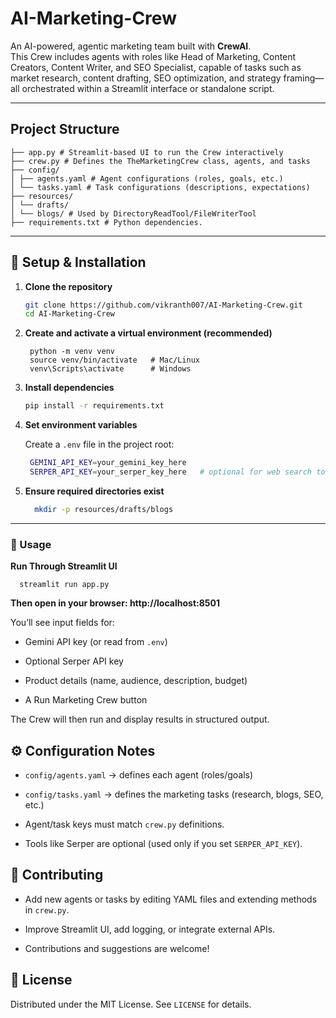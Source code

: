 # AI-Marketing-Crew

An AI-powered, agentic marketing team built with **CrewAI**.  
This Crew includes agents with roles like Head of Marketing, Content Creators, Content Writer, and SEO Specialist, capable of tasks such as market research, content drafting, SEO optimization, and strategy framing—all orchestrated within a Streamlit interface or standalone script.

---

##  Project Structure

```TEXT
├── app.py # Streamlit-based UI to run the Crew interactively
├── crew.py # Defines the TheMarketingCrew class, agents, and tasks
├── config/
│ ├── agents.yaml # Agent configurations (roles, goals, etc.)
│ └── tasks.yaml # Task configurations (descriptions, expectations)
├── resources/
│ └── drafts/
│ └── blogs/ # Used by DirectoryReadTool/FileWriterTool
├── requirements.txt # Python dependencies.
```


---

## 🔧 Setup & Installation

1. **Clone the repository**

   ```bash
   git clone https://github.com/vikranth007/AI-Marketing-Crew.git
   cd AI-Marketing-Crew
   ```
2. **Create and activate a virtual environment (recommended)**
   ```
    python -m venv venv
    source venv/bin/activate   # Mac/Linux
    venv\Scripts\activate      # Windows
     ```
3. **Install dependencies**
    ```bash
    pip install -r requirements.txt
    ```
4. **Set environment variables**

   Create a `.env` file in the project root:
   ```bash
    GEMINI_API_KEY=your_gemini_key_here
    SERPER_API_KEY=your_serper_key_here   # optional for web search tools

   ```
5. **Ensure required directories exist**
   ```bash
     mkdir -p resources/drafts/blogs
   ```
---
### 🎯 Usage

  **Run Through Streamlit UI**
    
      streamlit run app.py
**Then open in your browser: http://localhost:8501**

  You’ll see input fields for:

  - Gemini API key (or read from `.env`)
  
  - Optional Serper API key
  
  - Product details (name, audience, description, budget)
  
  - A Run Marketing Crew button
  
  The Crew will then run and display results in structured output.

## ⚙️ Configuration Notes

  - `config/agents.yaml` → defines each agent (roles/goals)

  -  `config/tasks.yaml` → defines the marketing tasks (research, blogs, SEO, etc.)

  -  Agent/task keys must match `crew.py` definitions.

  -  Tools like Serper are optional (used only if you set `SERPER_API_KEY`).

## 🤝 Contributing

  - Add new agents or tasks by editing YAML files and extending methods in `crew.py`.

  -  Improve Streamlit UI, add logging, or integrate external APIs.

  -  Contributions and suggestions are welcome!

## 📜 License

Distributed under the MIT License. See `LICENSE` for details.
